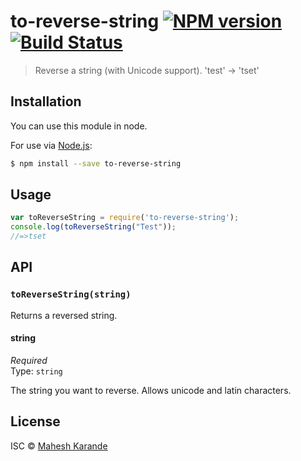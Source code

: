 # to-reverse-string [![NPM version](https://badge.fury.io/js/to-reverse-string.svg)](https://npmjs.org/package/to-reverse-string) [![Build Status](https://travis-ci.org/maheshk27/to-reverse-string.svg?branch=master)](https://travis-ci.org/maheshk27/to-reverse-string)

> Reverse a string (with Unicode support). 'test' → 'tset'

## Installation

You can use this module in node.

For use via [Node.js](http://nodejs.org/):

```sh
$ npm install --save to-reverse-string
```

## Usage

```js
var toReverseString = require('to-reverse-string');
console.log(toReverseString("Test"));
//=>tset
```
## API

### `toReverseString(string)`

Returns a reversed string.

#### string

*Required* <br/>
Type: `string`

The string you want to reverse. Allows unicode and latin characters.

## License

ISC © [Mahesh Karande](https://gitlab.com/maheshk27)

